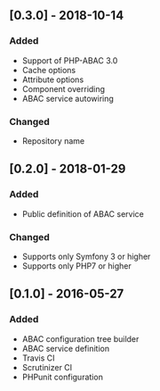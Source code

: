 ## [0.3.0] - 2018-10-14
### Added
- Support of PHP-ABAC 3.0
- Cache options
- Attribute options
- Component overriding
- ABAC service autowiring

### Changed
- Repository name

## [0.2.0] - 2018-01-29
### Added
- Public definition of ABAC service

### Changed
- Supports only Symfony 3 or higher
- Supports only PHP7 or higher

## [0.1.0] - 2016-05-27
### Added
- ABAC configuration tree builder
- ABAC service definition
- Travis CI
- Scrutinizer CI
- PHPunit configuration
